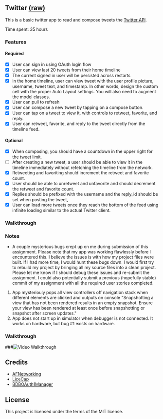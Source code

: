 ## Twitter [(raw)](https://gist.githubusercontent.com/timothy1ee/b9b1860c8ecb4b0b1c18/raw/2adc3f63677d81644e00245cee891eee88907767/gistfile1.md)

This is a basic twitter app to read and compose tweets the [Twitter API](https://apps.twitter.com/).

Time spent: 35 hours 

### Features

#### Required

- [x] User can sign in using OAuth login flow
- [x] User can view last 20 tweets from their home timeline
- [x] The current signed in user will be persisted across restarts
- [x] In the home timeline, user can view tweet with the user profile picture, username, tweet text, and timestamp.  In other words, design the custom cell with the proper Auto Layout settings.  You will also need to augment the model classes.
- [x] User can pull to refresh
- [x] User can compose a new tweet by tapping on a compose button.
- [x] User can tap on a tweet to view it, with controls to retweet, favorite, and reply.
- [x] User can retweet, favorite, and reply to the tweet directly from the timeline feed.

#### Optional

- [x] When composing, you should have a countdown in the upper right for the tweet limit.
- [ ] After creating a new tweet, a user should be able to view it in the timeline immediately without refetching the timeline from the network.
- [x] Retweeting and favoriting should increment the retweet and favorite count.
- [x] User should be able to unretweet and unfavorite and should decrement the retweet and favorite count.
- [x] Replies should be prefixed with the username and the reply_id should be set when posting the tweet,
- [x] User can load more tweets once they reach the bottom of the feed using infinite loading similar to the actual Twitter client.

### Walkthrough

### Notes
- A couple mysterious bugs crept up on me during submission of this assignment.  Please note that my app was working flawlessly before I encountered this.  I believe the issues is with how my project files were built.  If I had more time, I would hunt these bugs down.  I would first try to rebuild my project by bringing all my source files into a clean project.  Please let me know if I should debug these issues and re-submit the assignment.  I could also potentially submit a previous (hopefully stable) commit of my assignment with all the required user stories completed.
1.  App mysteriouly pops all view controllers off navigation stack when different elements are clicked and outputs on console "Snapshotting a view that has not been rendered results in an empty snapshot. Ensure your view has been rendered at least once before snapshotting or snapshot after screen updates."
2.  App does not start up in simulator when debugger is not connected.  It works on hardware, but bug #1 exists on hardware. 

### Walkthrough

###![Video Walkthrough](151004_Twitter_Walkthrough.gif)

Credits
---------
* [AFNetworking](https://github.com/AFNetworking/AFNetworking)
* [LiceCap](http://www.cockos.com/licecap/)
* [BDBOAuth1Manager](https://github.com/bdbergeron/BDBOAuth1Manager)

License
--------
This project is licensed under the terms of the MIT license.


